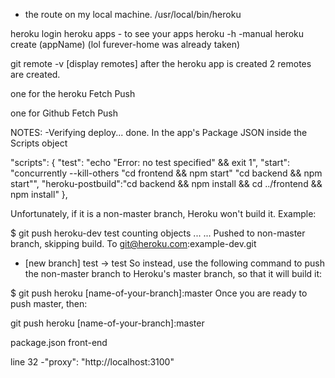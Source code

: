 - the route on my local machine. /usr/local/bin/heroku

heroku login
heroku apps - to see your apps
heroku -h    -manual
heroku create (appName) (lol furever-home was already taken)

git remote -v  [display remotes]
after the heroku app is created 2 remotes are created.

one for the heroku Fetch Push

one for Github Fetch Push  

NOTES:
-Verifying deploy... done.
In the app's Package JSON inside the Scripts object

"scripts": {
  "test": "echo \"Error: no test specified\" && exit 1",
  "start": "concurrently --kill-others \"cd frontend && npm start\" \"cd backend && npm start\"",
  "heroku-postbuild":"cd backend && npm install && cd ../frontend && npm install"
},

Unfortunately, if it is a non-master branch, Heroku won't build it. Example:

$ git push heroku-dev test
counting objects ...
...
Pushed to non-master branch, skipping build.
To git@heroku.com:example-dev.git
* [new branch]      test -> test
So instead, use the following command to push the non-master branch to Heroku's master branch, so that it will build it:

$ git push heroku [name-of-your-branch]:master
Once you are ready to push master, then:




 git push heroku [name-of-your-branch]:master


package.json front-end   

line 32 -"proxy": "http://localhost:3100"

